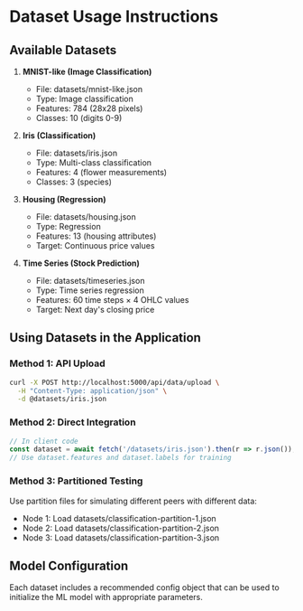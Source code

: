 
# Dataset Usage Instructions

## Available Datasets

1. **MNIST-like (Image Classification)**
   - File: datasets/mnist-like.json
   - Type: Image classification
   - Features: 784 (28x28 pixels)
   - Classes: 10 (digits 0-9)

2. **Iris (Classification)**
   - File: datasets/iris.json
   - Type: Multi-class classification
   - Features: 4 (flower measurements)
   - Classes: 3 (species)

3. **Housing (Regression)**
   - File: datasets/housing.json
   - Type: Regression
   - Features: 13 (housing attributes)
   - Target: Continuous price values

4. **Time Series (Stock Prediction)**
   - File: datasets/timeseries.json
   - Type: Time series regression
   - Features: 60 time steps × 4 OHLC values
   - Target: Next day's closing price

## Using Datasets in the Application

### Method 1: API Upload
```bash
curl -X POST http://localhost:5000/api/data/upload \
  -H "Content-Type: application/json" \
  -d @datasets/iris.json
```

### Method 2: Direct Integration
```javascript
// In client code
const dataset = await fetch('/datasets/iris.json').then(r => r.json());
// Use dataset.features and dataset.labels for training
```

### Method 3: Partitioned Testing
Use partition files for simulating different peers with different data:
- Node 1: Load datasets/classification-partition-1.json
- Node 2: Load datasets/classification-partition-2.json  
- Node 3: Load datasets/classification-partition-3.json

## Model Configuration
Each dataset includes a recommended config object that can be used to initialize the ML model with appropriate parameters.
